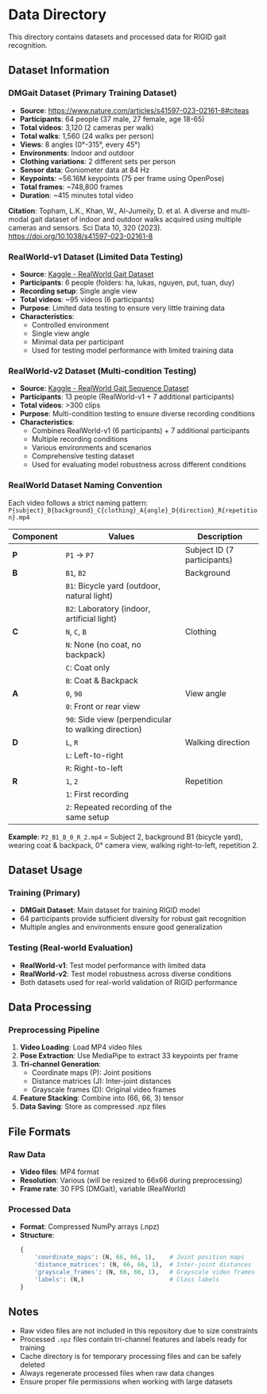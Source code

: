 # Data Directory

This directory contains datasets and processed data for RIGID gait recognition.

## Dataset Information

### DMGait Dataset (Primary Training Dataset)
- **Source**: https://www.nature.com/articles/s41597-023-02161-8#citeas
- **Participants**: 64 people (37 male, 27 female, age 18-65)
- **Total videos**: 3,120 (2 cameras per walk)
- **Total walks**: 1,560 (24 walks per person)
- **Views**: 8 angles (0°-315°, every 45°)
- **Environments**: Indoor and outdoor
- **Clothing variations**: 2 different sets per person
- **Sensor data**: Goniometer data at 84 Hz
- **Keypoints**: ~56.16M keypoints (75 per frame using OpenPose)
- **Total frames**: ~748,800 frames
- **Duration**: ~415 minutes total video

**Citation**: Topham, L.K., Khan, W., Al-Jumeily, D. et al. A diverse and multi-modal gait dataset of indoor and outdoor walks acquired using multiple cameras and sensors. Sci Data 10, 320 (2023). https://doi.org/10.1038/s41597-023-02161-8

### RealWorld-v1 Dataset (Limited Data Testing)
- **Source**: [Kaggle - RealWorld Gait Dataset](https://www.kaggle.com/datasets/salmon1/realworld-gait)
- **Participants**: 6 people (folders: ha, lukas, nguyen, put, tuan, duy)
- **Recording setup**: Single angle view
- **Total videos**: ~95 videos (6 participants)
- **Purpose**: Limited data testing to ensure very little training data
- **Characteristics**: 
  - Controlled environment
  - Single view angle
  - Minimal data per participant
  - Used for testing model performance with limited training data

### RealWorld-v2 Dataset (Multi-condition Testing)
- **Source**: [Kaggle - RealWorld Gait Sequence Dataset](https://www.kaggle.com/datasets/caophankhnhduy/realworldgait)
- **Participants**: 13 people (RealWorld-v1 + 7 additional participants)
- **Total videos**: >300 clips
- **Purpose**: Multi-condition testing to ensure diverse recording conditions
- **Characteristics**:
  - Combines RealWorld-v1 (6 participants) + 7 additional participants
  - Multiple recording conditions
  - Various environments and scenarios
  - Comprehensive testing dataset
  - Used for evaluating model robustness across different conditions

### RealWorld Dataset Naming Convention
Each video follows a strict naming pattern: `P{subject}_B{background}_C{clothing}_A{angle}_D{direction}_R{repetition}.mp4`

| Component | Values | Description |
|-----------|--------|-------------|
| **P** | `P1` → `P7` | Subject ID (7 participants) |
| **B** | `B1`, `B2` | Background |
| | `B1`: Bicycle yard (outdoor, natural light) |
| | `B2`: Laboratory (indoor, artificial light) |
| **C** | `N`, `C`, `B` | Clothing |
| | `N`: None (no coat, no backpack) |
| | `C`: Coat only |
| | `B`: Coat & Backpack |
| **A** | `0`, `90` | View angle |
| | `0`: Front or rear view |
| | `90`: Side view (perpendicular to walking direction) |
| **D** | `L`, `R` | Walking direction |
| | `L`: Left-to-right |
| | `R`: Right-to-left |
| **R** | `1`, `2` | Repetition |
| | `1`: First recording |
| | `2`: Repeated recording of the same setup |

**Example**: `P2_B1_B_0_R_2.mp4` = Subject 2, background B1 (bicycle yard), wearing coat & backpack, 0° camera view, walking right-to-left, repetition 2.

## Dataset Usage

### Training (Primary)
- **DMGait Dataset**: Main dataset for training RIGID model
- 64 participants provide sufficient diversity for robust gait recognition
- Multiple angles and environments ensure good generalization

### Testing (Real-world Evaluation)
- **RealWorld-v1**: Test model performance with limited data
- **RealWorld-v2**: Test model robustness across diverse conditions
- Both datasets used for real-world validation of RIGID performance

## Data Processing

### Preprocessing Pipeline
1. **Video Loading**: Load MP4 video files
2. **Pose Extraction**: Use MediaPipe to extract 33 keypoints per frame
3. **Tri-channel Generation**:
   - Coordinate maps (P): Joint positions
   - Distance matrices (J): Inter-joint distances
   - Grayscale frames (D): Original video frames
4. **Feature Stacking**: Combine into (66, 66, 3) tensor
5. **Data Saving**: Store as compressed .npz files

## File Formats

### Raw Data
- **Video files**: MP4 format
- **Resolution**: Various (will be resized to 66x66 during preprocessing)
- **Frame rate**: 30 FPS (DMGait), variable (RealWorld)

### Processed Data
- **Format**: Compressed NumPy arrays (.npz)
- **Structure**:
  ```python
  {
      'coordinate_maps': (N, 66, 66, 1),    # Joint position maps
      'distance_matrices': (N, 66, 66, 1),  # Inter-joint distances
      'grayscale_frames': (N, 66, 66, 1),   # Grayscale video frames
      'labels': (N,)                        # Class labels
  }
  ```

## Notes

- Raw video files are not included in this repository due to size constraints
- Processed `.npz` files contain tri-channel features and labels ready for training
- Cache directory is for temporary processing files and can be safely deleted
- Always regenerate processed files when raw data changes
- Ensure proper file permissions when working with large datasets
